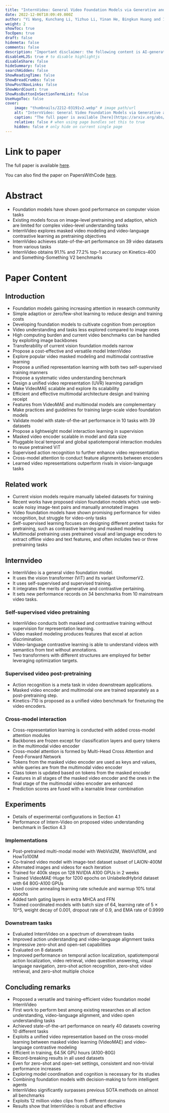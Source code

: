 ```yaml
---
title: "InternVideo: General Video Foundation Models via Generative and Discriminative Learning"
date: 2022-12-06T18:09:49.000Z
author: "Yi Wang, Kunchang Li, Yizhuo Li, Yinan He, Bingkun Huang and 12 others"
weight: 2
showToc: true
TocOpen: true
draft: false
hidemeta: false
comments: false
description: "Important disclaimer: the following content is AI-generated, please make sure to fact check the presented information by reading the full paper."
disableHLJS: true # to disable highlightjs
disableShare: false
hideSummary: false
searchHidden: false
ShowReadingTime: false
ShowBreadCrumbs: false
ShowPostNavLinks: false
ShowWordCount: true
ShowRssButtonInSectionTermList: false
UseHugoToc: false
cover:
    image: "thumbnails/2212-03191v2.webp" # image path/url
    alt: "InternVideo: General Video Foundation Models via Generative and Discriminative Learning" # alt text
    caption: "The full paper is available [here](https://arxiv.org/abs/2212.03191)." # display caption under cover
    relative: false # when using page bundles set this to true
    hidden: false # only hide on current single page
---
```


# Link to paper
The full paper is available [here](https://arxiv.org/abs/2212.03191).

You can also find the paper on PapersWithCode [here](https://paperswithcode.com/paper/internvideo-general-video-foundation-models).

# Abstract
- Foundation models have shown good performance on computer vision tasks
- Existing models focus on image-level pretraining and adaption, which are limited for complex video-level understanding tasks
- InternVideo explores masked video modeling and video-language contrastive learning as pretraining objectives
- InternVideo achieves state-of-the-art performance on 39 video datasets from various tasks
- InternVideo obtains 91.1% and 77.2% top-1 accuracy on Kinetics-400 and Something-Something V2 benchmarks

# Paper Content

## Introduction
- Foundation models gaining increasing attention in research community
- Simple adaption or zero/few-shot learning to reduce design and training costs
- Developing foundation models to cultivate cognition from perception
- Video understanding and tasks less explored compared to image ones
- High computing burden and current video benchmarks can be handled by exploiting image backbones
- Transferability of current vision foundation models narrow
- Propose a cost-effective and versatile model InternVideo
- Explore popular video masked modeling and multimodal contrastive learning
- Propose a unified representation learning with both two self-supervised training manners
- Propose a systematic video understanding benchmark
- Design a unified video representation (UVR) learning paradigm
- Make VideoMAE scalable and explore its scalability
- Efficient and effective multimodal architecture design and training receipt
- Features from VideoMAE and multimodal models are complementary
- Make practices and guidelines for training large-scale video foundation models
- Validate model with state-of-the-art performance in 10 tasks with 39 datasets
- Propose a lightweight model interaction learning in supervision
- Masked video encoder scalable in model and data size
- Pluggable local temporal and global spatiotemporal interaction modules to reuse pretrained ViT
- Supervised action recognition to further enhance video representation
- Cross-model attention to conduct feature alignments between encoders
- Learned video representations outperform rivals in vision-language tasks

## Related work
- Current vision models require manually labeled datasets for training
- Recent works have proposed vision foundation models which use web-scale noisy image-text pairs and manually annotated images
- Video foundation models have shown promising performance for video recognition, but struggle for video-only tasks
- Self-supervised learning focuses on designing different pretext tasks for pretraining, such as contrastive learning and masked modeling
- Multimodal pretraining uses pretrained visual and language encoders to extract offline video and text features, and often includes two or three pretraining tasks

## Internvideo
- InternVideo is a general video foundation model.
- It uses the vision transformer (ViT) and its variant UniformerV2.
- It uses self-supervised and supervised training.
- It integrates the merits of generative and contrastive pertaining.
- It sets new performance records on 34 benchmarks from 10 mainstream video tasks.

### Self-supervised video pretraining
- InternVideo conducts both masked and contrastive training without supervision for representation learning.
- Video masked modeling produces features that excel at action discrimination.
- Video-language contrastive learning is able to understand videos with semantics from text without annotations.
- Two transformers with different structures are employed for better leveraging optimization targets.

### Supervised video post-pretraining
- Action recognition is a meta task in video downstream applications.
- Masked video encoder and multimodal one are trained separately as a post-pretraining step.
- Kinetics-710 is proposed as a unified video benchmark for finetuning the video encoders.

### Cross-model interaction
- Cross-representation learning is conducted with added cross-model attention modules
- Backbones are frozen except for classification layers and query tokens in the multimodal video encoder
- Cross-model attention is formed by Multi-Head Cross Attention and Feed-Forward Network
- Tokens from the masked video encoder are used as keys and values, while queries are from the multimodal video encoder
- Class token is updated based on tokens from the masked encoder
- Features in all stages of the masked video encoder and the ones in the final stage of the multimodal video encoder are enhanced
- Prediction scores are fused with a learnable linear combination

## Experiments
- Details of experimental configurations in Section 4.1
- Performance of Intern-Video on proposed video understanding benchmark in Section 4.3

### Implementations
- Post-pretrained multi-modal model with WebVid2M, WebVid10M, and HowTo100M
- Co-trained video model with image-text dataset subset of LAION-400M
- Alternated images and videos for each iteration
- Trained for 400k steps on 128 NVIDIA A100 GPUs in 2 weeks
- Trained VideoMAE-Huge for 1200 epochs on UnlabeledHybrid dataset with 64 80G-A100 GPUs
- Used cosine annealing learning rate schedule and warmup 10% total epochs
- Added tanh gating layers in extra MHCA and FFN
- Trained coordinated models with batch size of 64, learning rate of 5 × 10^5, weight decay of 0.001, dropout rate of 0.9, and EMA rate of 0.9999

### Downstream tasks
- Evaluated InternVideo on a spectrum of downstream tasks
- Improved action understanding and video-language alignment tasks
- Impressive zero-shot and open-set capabilities
- Evaluated on 8 datasets
- Improved performance on temporal action localization, spatiotemporal action localization, video retrieval, video question answering, visual language navigation, zero-shot action recognition, zero-shot video retrieval, and zero-shot multiple choice

## Concluding remarks
- Proposed a versatile and training-efficient video foundation model InternVideo
- First work to perform best among existing researches on all action understanding, video-language alignment, and video open understanding tasks
- Achieved state-of-the-art performance on nearly 40 datasets covering 10 different tasks
- Exploits a unified video representation based on the cross-model learning between masked video learning (VideoMAE) and video-language contrastive modeling
- Efficient in training, 64.5K GPU hours (A100-80G)
- Record-breaking results in all used datasets
- Even for zero-shot and open-set settings, consistent and non-trivial performance increases
- Exploring model coordination and cognition is necessary for its studies
- Combining foundation models with decision-making to form intelligent agents
- InternVideo significantly surpasses previous SOTA methods on almost all benchmarks
- Exploits 12 million video clips from 5 different domains
- Results show that InternVideo is robust and effective
